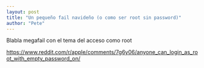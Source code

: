 ```yaml
---
layout: post
title: "Un pequeño fail navideño (o como ser root sin password)"
author: "Pete"
---
```


Blabla megafail con el tema del acceso como root

https://www.reddit.com/r/apple/comments/7g6y06/anyone_can_login_as_root_with_empty_password_on/
